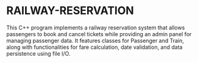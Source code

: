 # RAILWAY-RESERVATION
This C++ program implements a railway reservation system that allows passengers to book and cancel tickets while providing an admin panel for managing passenger data. It features classes for Passenger and Train, along with functionalities for fare calculation, date validation, and data persistence using file I/O.
